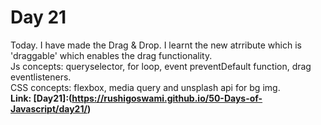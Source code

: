 # Day 21

Today. I have made the Drag & Drop. I learnt the new atrribute which is 'draggable' which enables
the drag functionality.<br>Js concepts: queryselector, for loop, event preventDefault function, drag
eventlisteners.<br> CSS concepts: flexbox, media query and unsplash api for bg img. <br> 
**Link: [Day21]:(https://rushigoswami.github.io/50-Days-of-Javascript/day21/)**
